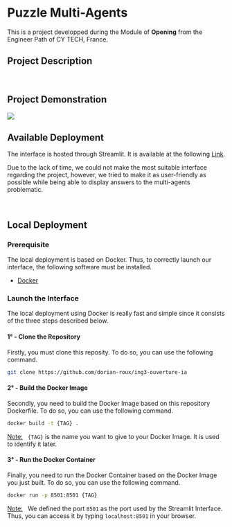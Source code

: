 # Puzzle Multi-Agents

This is a project developped during the Module of **Opening** from the Engineer Path of CY TECH, France. 
</br>

## Project Description
</br>

## Project Demonstration
<img src="src/static/gif/Demonstration.gif"/>
</br>


## Available Deployment

The interface is hosted through Streamlit. It is available at the following [Link](https://dorian-roux-ing3-ouverture-ia-app-oq0zfc.streamlit.app/).

Due to the lack of time, we could not make the most suitable interface regarding the project, however, we tried to make it as user-friendly as possible while being able to display answers to the multi-agents problematic.

</br>

## Local Deployment
### Prerequisite

The local deployment is based on Docker. Thus, to correctly launch our interface, the following software must be installed.
- [Docker](https://www.docker.com/)


### Launch the Interface

The local deployment using Docker is really fast and simple since it consists of the three steps described below.

#### 1° - Clone the Repository
Firstly, you must clone this reposity. To do so, you can use the following command.
```bash
git clone https://github.com/dorian-roux/ing3-ouverture-ia
```

#### 2° - Build the Docker Image
Secondly, you need to build the Docker Image based on this repository Dockerfile. To do so, you can use the following command.
```bash
docker build -t {TAG} .
```
<u>Note:</u> &nbsp; `{TAG}` is the name you want to give to your Docker Image. It is used to identify it later.


#### 3° - Run the Docker Container
Finally, you need to run the Docker Container based on the Docker Image you just built. To do so, you can use the following command.
```bash
docker run -p 8501:8501 {TAG}
```
<u>Note:</u> &nbsp; We defined the port `8501` as the port used by the Streamlit Interface. Thus, you can access it by typing `localhost:8501` in your browser.



